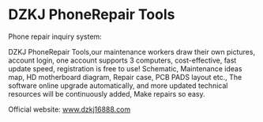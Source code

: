 # DZKJ PhoneRepair Tools
Phone repair inquiry system:

DZKJ PhoneRepair Tools,our maintenance workers draw their own pictures, 
account login, one account supports 3 computers, cost-effective, fast update speed, registration is free to use!
Schematic, Maintenance ideas map, HD motherboard diagram, Repair case, PCB PADS layout etc., 
The software online upgrade automatically, and more updated technical resources will be continuously added, Make repairs so easy.

Official website: www.dzkj16888.com
